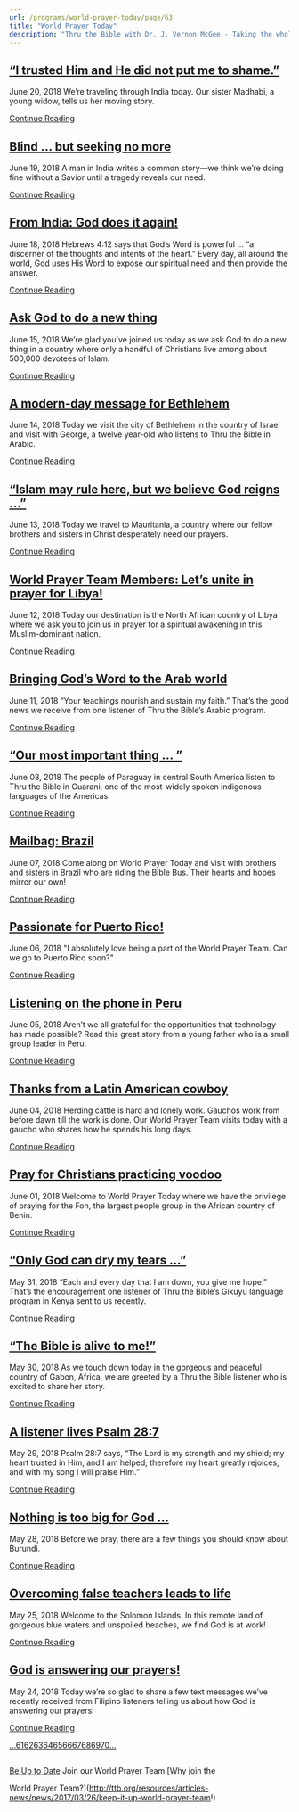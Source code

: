 ```yaml
---
url: /programs/world-prayer-today/page/63
title: "World Prayer Today"
description: "Thru the Bible with Dr. J. Vernon McGee - Taking the whole Word to the whole world"
---
```







## [“I trusted Him and He did not put me to shame.”](../world-prayer-today/2018/06/20/i-trusted-him-and-he-did-not-put-me-to-shame-)


June 20, 2018
We’re traveling through India today. Our sister Madhabi, a young widow, tells us her moving story.


[Continue Reading](../world-prayer-today/2018/06/20/i-trusted-him-and-he-did-not-put-me-to-shame-)




## [Blind … but seeking no more](../world-prayer-today/2018/06/19/blind-but-seeking-no-more)


June 19, 2018
A man in India writes a common story—we think we’re doing fine without a Savior until a tragedy reveals our need. 


[Continue Reading](../world-prayer-today/2018/06/19/blind-but-seeking-no-more)




## [From India: God does it again!](../world-prayer-today/2018/06/18/from-india-god-does-it-again!)


June 18, 2018
Hebrews 4:12 says that God’s Word is powerful … “a discerner of the thoughts and intents of the heart.” Every day, all around the world, God uses His Word to expose our spiritual need and then provide the answer. 


[Continue Reading](../world-prayer-today/2018/06/18/from-india-god-does-it-again!)




## [Ask God to do a new thing](../world-prayer-today/2018/06/15/ask-god-to-do-a-new-thing)


June 15, 2018
We’re glad you’ve joined us today as we ask God to do a new thing in a country where only a handful of Christians live among about 500,000 devotees of Islam.


[Continue Reading](../world-prayer-today/2018/06/15/ask-god-to-do-a-new-thing)




## [A modern-day message for Bethlehem](../world-prayer-today/2018/06/14/a-modern-day-message-for-bethlehem)


June 14, 2018
Today we visit the city of Bethlehem in the country of Israel and visit with George, a twelve year-old who listens to Thru the Bible in Arabic.


[Continue Reading](../world-prayer-today/2018/06/14/a-modern-day-message-for-bethlehem)




##  [“Islam may rule here, but we believe God reigns …”](../world-prayer-today/2018/06/13/islam-may-rule-here-but-we-believe-god-reigns)


June 13, 2018
Today we travel to Mauritania, a country where our fellow brothers and sisters in Christ desperately need our prayers.


[Continue Reading](../world-prayer-today/2018/06/13/islam-may-rule-here-but-we-believe-god-reigns)




## [World Prayer Team Members: Let’s unite in prayer for Libya!](../world-prayer-today/2018/06/12/world-prayer-team-members-let-s-unite-in-prayer-for-libya!)


June 12, 2018
Today our destination is the North African country of Libya where we ask you to join us in prayer for a spiritual awakening in this Muslim-dominant nation. 


[Continue Reading](../world-prayer-today/2018/06/12/world-prayer-team-members-let-s-unite-in-prayer-for-libya!)




## [Bringing God’s Word to the Arab world](../world-prayer-today/2018/06/11/bringing-god-s-word-to-the-arab-world)


June 11, 2018
“Your teachings nourish and sustain my faith.” That’s the good news we receive from one listener of Thru the Bible’s Arabic program. 


[Continue Reading](../world-prayer-today/2018/06/11/bringing-god-s-word-to-the-arab-world)




## [“Our most important thing … ”](../world-prayer-today/2018/06/08/our-most-important-thing)


June 08, 2018
The people of Paraguay in central South America listen to Thru the Bible in Guarani, one of the most-widely spoken indigenous languages of the Americas. 


[Continue Reading](../world-prayer-today/2018/06/08/our-most-important-thing)




## [Mailbag: Brazil](../world-prayer-today/2018/06/07/mailbag-brazil)


June 07, 2018
Come along on World Prayer Today and visit with brothers and sisters in Brazil who are riding the Bible Bus. Their hearts and hopes mirror our own! 


[Continue Reading](../world-prayer-today/2018/06/07/mailbag-brazil)




## [Passionate for Puerto Rico!](../world-prayer-today/2018/06/06/passionate-for-puerto-rico!)


June 06, 2018
"I absolutely love being a part of the World Prayer Team. Can we go to Puerto Rico soon?"


[Continue Reading](../world-prayer-today/2018/06/06/passionate-for-puerto-rico!)




## [Listening on the phone in Peru](../world-prayer-today/2018/06/05/listening-on-the-phone-in-peru)


June 05, 2018
Aren’t we all grateful for the opportunities that technology has made possible? Read this great story from a young father who is a small group leader in Peru.


[Continue Reading](../world-prayer-today/2018/06/05/listening-on-the-phone-in-peru)




## [Thanks from a Latin American cowboy](../world-prayer-today/2018/06/04/thanks-from-a-latin-american-cowboy)


June 04, 2018
Herding cattle is hard and lonely work. Gauchos work from before dawn till the work is done. Our World Prayer Team visits today with a gaucho who shares how he spends his long days.


[Continue Reading](../world-prayer-today/2018/06/04/thanks-from-a-latin-american-cowboy)




## [Pray for Christians practicing voodoo](../world-prayer-today/2018/06/01/pray-for-christians-practicing-voodoo)


June 01, 2018
Welcome to World Prayer Today where we have the privilege of praying for the Fon, the largest people group in the African country of Benin. 


[Continue Reading](../world-prayer-today/2018/06/01/pray-for-christians-practicing-voodoo)




## [“Only God can dry my tears …”](../world-prayer-today/2018/05/31/only-god-can-dry-my-tears)


May 31, 2018
“Each and every day that I am down, you give me hope.” That’s the encouragement one listener of Thru the Bible’s Gikuyu language program in Kenya sent to us recently.


[Continue Reading](../world-prayer-today/2018/05/31/only-god-can-dry-my-tears)




## [“The Bible is alive to me!”](../world-prayer-today/2018/05/30/the-bible-is-alive-to-me!)


May 30, 2018
As we touch down today in the gorgeous and peaceful country of Gabon, Africa, we are greeted by a Thru the Bible listener who is excited to share her story.


[Continue Reading](../world-prayer-today/2018/05/30/the-bible-is-alive-to-me!)




## [A listener lives Psalm 28:7](../world-prayer-today/2018/05/29/a-listener-lives-psalm-28-7)


May 29, 2018
Psalm 28:7 says, “The Lord is my strength and my shield; my heart trusted in Him, and I am helped; therefore my heart greatly rejoices, and with my song I will praise Him.”


[Continue Reading](../world-prayer-today/2018/05/29/a-listener-lives-psalm-28-7)




## [Nothing is too big for God …](../world-prayer-today/2018/05/28/nothing-is-too-big-for-god)


May 28, 2018
Before we pray, there are a few things you should know about Burundi.


[Continue Reading](../world-prayer-today/2018/05/28/nothing-is-too-big-for-god)




## [Overcoming false teachers leads to life](../world-prayer-today/2018/05/25/overcoming-false-teachers-leads-to-life)


May 25, 2018
Welcome to the Solomon Islands. In this remote land of gorgeous blue waters and unspoiled beaches, we find God is at work! 


[Continue Reading](../world-prayer-today/2018/05/25/overcoming-false-teachers-leads-to-life)




## [God is answering our prayers!](../world-prayer-today/2018/05/24/god-is-answering-our-prayers!)


May 24, 2018
Today we’re so glad to share a few text messages we’ve recently received from Filipino listeners telling us about how God is answering our prayers! 


[Continue Reading](../world-prayer-today/2018/05/24/god-is-answering-our-prayers!)





[...](https://ttb.org/programs/world-prayer-today/page/60)[61](https://ttb.org/programs/world-prayer-today/page/61)[62](https://ttb.org/programs/world-prayer-today/page/62)[63](https://ttb.org/programs/world-prayer-today/page/63)[64](https://ttb.org/programs/world-prayer-today/page/64)[65](https://ttb.org/programs/world-prayer-today/page/65)[66](https://ttb.org/programs/world-prayer-today/page/66)[67](https://ttb.org/programs/world-prayer-today/page/67)[68](https://ttb.org/programs/world-prayer-today/page/68)[69](https://ttb.org/programs/world-prayer-today/page/69)[70](https://ttb.org/programs/world-prayer-today/page/70)[...](https://ttb.org/programs/world-prayer-today/page/71)





## 




[Be Up to Date](http://feeds.feedburner.com/WorldPrayerToday "World Prayer Today RSS Feed")
Join our World Prayer Team
[Why join the  

World Prayer Team?](http://ttb.org/resources/articles-news/news/2017/03/26/keep-it-up-world-prayer-team!)




